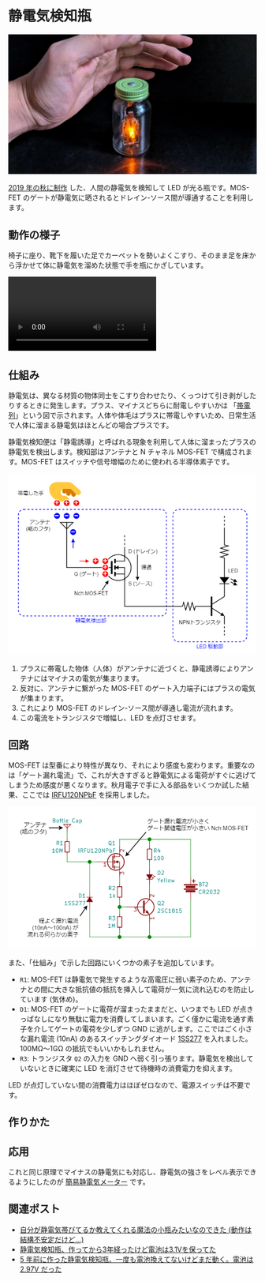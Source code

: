 # 静電気検知瓶

![](./cover.jpg)

[2019 年の秋に制作](https://x.com/shapoco/status/1189239542043332609) した、人間の静電気を検知して LED が光る瓶です。MOS-FET のゲートが静電気に晒されるとドレイン-ソース間が導通することを利用します。

## 動作の様子

椅子に座り、靴下を履いた足でカーペットを勢いよくこすり、そのまま足を床から浮かせて体に静電気を溜めた状態で手を瓶にかざしています。

![](https://shapoco.net/media/2024/20241130_electrostatic_detector_1280x720_1mbps.mp4)

## 仕組み

静電気は、異なる材質の物体同士をこすり合わせたり、くっつけて引き剥がしたりするときに発生します。プラス、マイナスどちらに耐電しやすいかは 「[帯電列](https://www.google.co.jp/search?q=%E5%B8%AF%E9%9B%BB%E5%88%97&udm=2)」という図で示されます。人体や体毛はプラスに帯電しやすいため、日常生活で人体に溜まる静電気はほとんどの場合プラスです。

静電気検知便は「静電誘導」と呼ばれる現象を利用して人体に溜まったプラスの静電気を検出します。検知部はアンテナと N チャネル MOS-FET で構成されます。MOS-FET はスイッチや信号増幅のために使われる半導体素子です。

![](./mechanism.drawio.png)

1. プラスに帯電した物体（人体）がアンテナに近づくと、静電誘導によりアンテナにはマイナスの電気が集まります。
2. 反対に、アンテナに繋がった MOS-FET のゲート入力端子にはプラスの電気が集まります。
3. これにより MOS-FET のドレイン-ソース間が導通し電流が流れます。
4. この電流をトランジスタで増幅し、LED を点灯させます。

## 回路

MOS-FET は型番により特性が異なり、それにより感度も変わります。重要なのは「ゲート漏れ電流」で、これが大きすぎると静電気による電荷がすぐに逃げてしまうため感度が悪くなります。秋月電子で手に入る部品をいくつか試した結果、ここでは [IRFU120NPbF](https://akizukidenshi.com/catalog/g/g106050/) を採用しました。

![](./circuit.drawio.png)

また、「仕組み」で示した回路にいくつかの素子を追加しています。

- `R1`: MOS-FET は静電気で発生するような高電圧に弱い素子のため、アンテナとの間に大きな抵抗値の抵抗を挿入して電荷が一気に流れ込むのを防止しています (気休め)。
- `D1`: MOS-FET のゲートに電荷が溜まったままだと、いつまでも LED が点きっぱなしになり無駄に電力を消費してしまいます。ごく僅かに電流を通す素子を介してゲートの電荷を少しずつ GND に逃がします。ここではごく小さな漏れ電流 (10nA) のあるスイッチングダイオード [1SS277](https://akizukidenshi.com/catalog/g/g110623/) を入れました。100MΩ～1GΩ の抵抗でもいいかもしれません。
- `R3`: トランジスタ `Q2` の入力を GND へ弱く引っ張ります。静電気を検出していないときに確実に LED を消灯させて待機時の消費電力を抑えます。

LED が点灯していない間の消費電力はほぼゼロなので、電源スイッチは不要です。

## 作りかた


## 応用

これと同じ原理でマイナスの静電気にも対応し、静電気の強さをレベル表示できるようにしたのが [簡易静電気メーター](https://blog.shapoco.net/2023/0223-electrostatic-meter/)<!-- todo: サイト内リンク --> です。

## 関連ポスト

- [自分が静電気帯びてるか教えてくれる魔法の小瓶みたいなのできた (動作は結構不安定だけど…)](https://x.com/shapoco/status/1200458200031432705)
- [静電気検知瓶、作ってから3年経ったけど電池は3.1Vを保ってた](https://x.com/shapoco/status/1603376017162194944)
- [5 年前に作った静電気検知瓶、一度も電池換えてないけどまだ動く。電池は 2.97V だった](https://x.com/shapoco/status/1862758463975334273)
